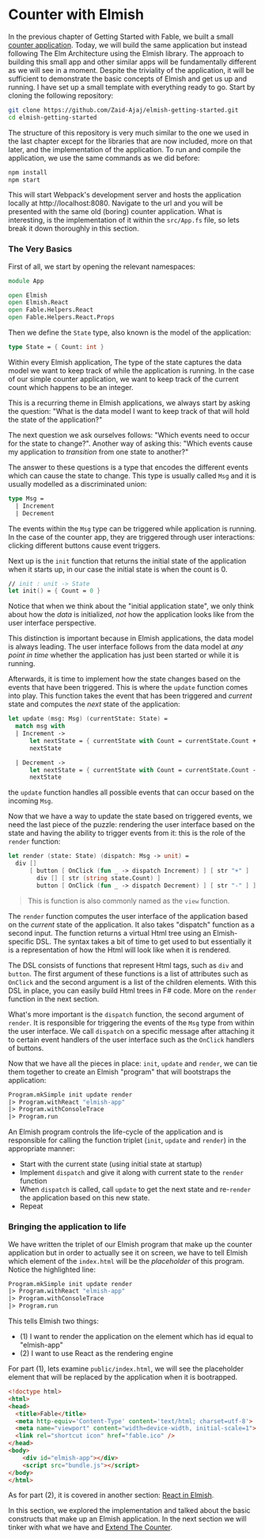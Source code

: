 # Counter with Elmish

In the previous chapter of Getting Started with Fable, we built a small [counter application](/chapters/fable/counter).  Today, we will build the same application but instead following The Elm Architecture using the Elmish library. The approach to building this small app and other similar apps will be fundamentally different as we will see in a moment. Despite the triviality of the application, it will be sufficient to demonstrate the basic concepts of Elmish and get us up and running. I have set up a small template with everything ready to go. Start by cloning the following repository:
```bash
git clone https://github.com/Zaid-Ajaj/elmish-getting-started.git
cd elmish-getting-started
```
The structure of this repository is very much similar to the one we used in the last chapter except for the libraries that are now included, more on that later, and the implementation of the application. To run and compile the application, we use the same commands as we did before:
```bash
npm install
npm start
```
This will start Webpack's development server and hosts the application locally at http://localhost:8080. Navigate to the url and you will be presented with the same old (boring) counter application. What is interesting, is the implementation of it within the `src/App.fs` file, so lets break it down thoroughly in this section.

### The Very Basics

First of all, we start by opening the relevant namespaces:
```fsharp
module App

open Elmish
open Elmish.React
open Fable.Helpers.React
open Fable.Helpers.React.Props
```
Then we define the `State` type, also known is the model of the application:
```fsharp
type State = { Count: int }
```
Within every Elmish application, The type of the state captures the data model we want to keep track of while the application is running. In the case of our simple counter application, we want to keep track of the current count which happens to be an integer. 

This is a recurring theme in Elmish applications, we always start by asking the question: "What is the data model I want to keep track of that will hold the state of the application?" 

The next question we ask ourselves follows: "Which events need to occur for the state to change?". Another way of asking this: "Which events cause my application to *transition* from one state to another?"  

The answer to these questions is a type that encodes the different events which can cause the state to change. This type is usually called `Msg` and it is usually modelled as a discriminated union: 
```fsharp
type Msg =
  | Increment
  | Decrement
```
The events within the `Msg` type can be triggered while application is running. In the case of the counter app, they are triggered through user interactions: clicking different buttons cause event triggers.

Next up is the `init` function that returns the initial state of the application when it starts up, in our case the initial state is when the count is 0. 
```fsharp
// init : unit -> State
let init() = { Count = 0 }
```
Notice that when we think about the "initial application state", we only think about how the *data* is initialized, *not* how the application looks like from the user interface perspective. 

This distinction is important because in Elmish applications, the data model is always leading. The user interface follows from the data model at *any point in time* whether the application has just been started or while it is running. 

Afterwards, it is time to implement how the state changes based on the events that have been triggered. This is where the `update` function comes into play. This function takes the event that has been triggered and *current* state and computes the *next* state of the application:
```fsharp
let update (msg: Msg) (currentState: State) =
  match msg with
  | Increment -> 
      let nextState = { currentState with Count = currentState.Count + 1 }
      nextState

  | Decrement -> 
      let nextState = { currentState with Count = currentState.Count - 1 }
      nextState
```
the `update` function handles all possible events that can occur based on the incoming `Msg`.

Now that we have a way to update the state based on triggered events, we need the last piece of the puzzle: rendering the user interface based on the state and having the ability to trigger events from it: this is the role of the `render` function: 
```fsharp
let render (state: State) (dispatch: Msg -> unit) =
  div []
      [ button [ OnClick (fun _ -> dispatch Increment) ] [ str "+" ]
        div [] [ str (string state.Count) ]
        button [ OnClick (fun _ -> dispatch Decrement) ] [ str "-" ] ]
```
> This is function is also commonly named as the `view` function. 

The `render` function computes the user interface of the application based on the *current* state of the application. It also takes "dispatch" function as a second input. The function returns a virtual Html tree using an Elmish-specific DSL. The syntax takes a bit of time to get used to but essentially it is a representation of how the Html will look like when it is rendered. 

The DSL consists of functions that represent Html tags, such as `div` and `button`. The first argument of these functions is a list of attributes such as `OnClick` and the second argument is a list of the children elements. With this DSL in place, you can easily build Html trees in F# code. More on the `render` function in the next section. 

What's more important is the `dispatch` function, the second argument of `render`. It is responsible for triggering the events of the `Msg` type from within the user interface. We call `dispatch` on a specific message after attaching it to certain event handlers of the user interface such as the `OnClick` handlers of buttons.

Now that we have all the pieces in place: `init`, `update` and `render`, we can tie them together to create an Elmish "program" that will bootstraps the application:
```fsharp
Program.mkSimple init update render
|> Program.withReact "elmish-app"
|> Program.withConsoleTrace
|> Program.run
```
An Elmish program controls the life-cycle of the application and is responsible for calling the function triplet (`init`, `update` and `render`) in the appropriate manner: 
 - Start with the current state (using initial state at startup)
 - Implement `dispatch` and give it along with current state to the `render` function
 - When `dispatch` is called, call `update` to get the next state and re-`render` the application based on this new state. 
 - Repeat

### Bringing the application to life
We have written the triplet of our Elmish program that make up the counter application but in order to actually see it on screen, we have to tell Elmish which element of the `index.html` will be the *placeholder* of this program. Notice the highlighted line:
```fsharp {highlight:[2]}
Program.mkSimple init update render
|> Program.withReact "elmish-app"
|> Program.withConsoleTrace
|> Program.run
```
This tells Elmish two things:
 - (1) I want to render the application on the element which has id equal to "elmish-app"
 - (2) I want to use React as the rendering engine

For part (1), lets examine `public/index.html`, we will see the placeholder element that will be replaced by the application when it is bootrapped. 

```html {highlight: [10]}
<!doctype html>
<html>
<head>
  <title>Fable</title>
  <meta http-equiv='Content-Type' content='text/html; charset=utf-8'>
  <meta name="viewport" content="width=device-width, initial-scale=1">
  <link rel="shortcut icon" href="fable.ico" />
</head>
<body>
    <div id="elmish-app"></div>
    <script src="bundle.js"></script>
</body>
</html>
```
As for part (2), it is covered in another section: [React in Elmish](react-in-elmish.md). 

In this section, we explored the implementation and talked about the basic constructs that make up an Elmish application. In the next section we will tinker with what we have and [Extend The Counter](extend-the-counter).